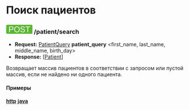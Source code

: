 Поиск пациентов
===

### ![POST](../../../img/post.png) /patient/search
* **Request:** [PatientQuery](../../../types/types.md#PatientQuery) **patient_query** <first_name, last_name, middle_name, birth_day>
* **Response:** [[Patient](../../../types/types.md#Patient)]

Возвращает массив пациентов в соответствии с запросом или пустой массив, если не найдено ни одного пациента. 


#### Примеры
**[http](examples/search.md)**
**[java](examples/searchJava.md)**
